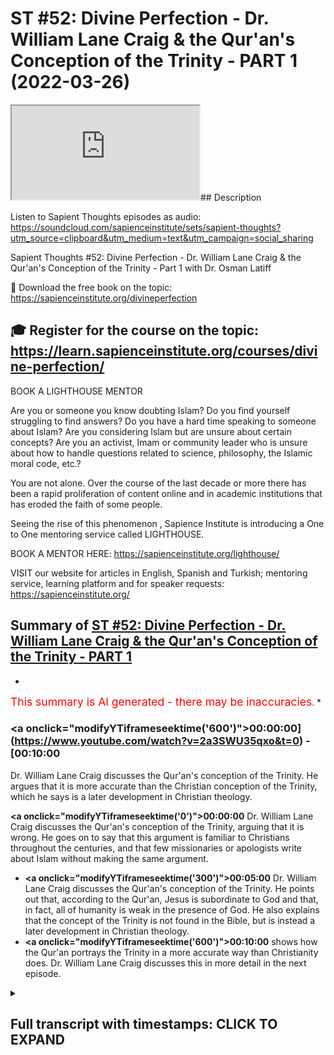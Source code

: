 # ST #52: Divine Perfection - Dr. William Lane Craig & the Qur'an's Conception of the Trinity - PART 1 (2022-03-26)

<iframe loading='lazy' allow='autoplay' src='https://www.youtube.com/embed/2a3SWU35qxo'></iframe>## Description

Listen to Sapient Thoughts episodes as audio: https://soundcloud.com/sapienceinstitute/sets/sapient-thoughts?utm_source=clipboard&utm_medium=text&utm_campaign=social_sharing

Sapient Thoughts #52: Divine Perfection - Dr. William Lane Craig & the Qur'an's Conception of the Trinity - Part 1 with Dr. Osman Latiff

📖 Download the free book on the topic: https://sapienceinstitute.org/divineperfection

🎓 Register for the course on the topic: https://learn.sapienceinstitute.org/courses/divine-perfection/
----
BOOK A LIGHTHOUSE MENTOR

Are you or someone you know doubting Islam? Do you find yourself struggling to find answers?  Do you have a hard time speaking to someone about Islam?  Are you considering Islam but are unsure about certain concepts?  Are you an activist, Imam or community leader who is unsure about how to handle questions related to science, philosophy, the Islamic moral code, etc.?

You are not alone.  Over the course of the last decade or more there has been a rapid proliferation of content online and in academic institutions that has eroded the faith of some people.

Seeing the rise of  this phenomenon , Sapience Institute is introducing a One to One mentoring service called LIGHTHOUSE.

BOOK A MENTOR HERE: https://sapienceinstitute.org/lighthouse/

VISIT our website for articles in English, Spanish and Turkish; mentoring service, learning platform and for speaker requests: https://sapienceinstitute.org/

## Summary of [ST #52: Divine Perfection - Dr. William Lane Craig & the Qur'an's Conception of the Trinity - PART 1](https://www.youtube.com/watch?v=2a3SWU35qxo)


*

<span style="color:red; font-size:125%">This summary is AI generated - there may be inaccuracies</span>. [](/)*

### <a onclick=\"modifyYTiframeseektime('600')\">00:00:00](https://www.youtube.com/watch?v=2a3SWU35qxo&t=0) - [00:10:00</a>

 Dr. William Lane Craig discusses the Qur'an's conception of the Trinity. He argues that it is more accurate than the Christian conception of the Trinity, which he says is a later development in Christian theology.

**<a onclick=\"modifyYTiframeseektime('0')\">00:00:00</a>**  Dr. William Lane Craig discusses the Qur'an's conception of the Trinity, arguing that it is wrong. He goes on to say that this argument is familiar to Christians throughout the centuries, and that few missionaries or apologists write about Islam without making the same argument.
* **<a onclick=\"modifyYTiframeseektime('300')\">00:05:00</a>**  Dr. William Lane Craig discusses the Qur'an's conception of the Trinity. He points out that, according to the Qur'an, Jesus is subordinate to God and that, in fact, all of humanity is weak in the presence of God. He also explains that the concept of the Trinity is not found in the Bible, but is instead a later development in Christian theology.
* **<a onclick=\"modifyYTiframeseektime('600')\">00:10:00</a>**  shows how the Qur'an portrays the Trinity in a more accurate way than Christianity does. Dr. William Lane Craig discusses this in more detail in the next episode.

<details><summary><h2>Full transcript with timestamps: CLICK TO EXPAND</h2></summary>

<a onclick="modifyYTiframeseektime('11)')">0:00:11 now of course we're going through my<\/a>
<a onclick="modifyYTiframeseektime('13)')">0:00:13 book<\/a>
<a onclick="modifyYTiframeseektime('14)')">0:00:14 divine perfection christianity and islam<\/a>
<a onclick="modifyYTiframeseektime('16)')">0:00:16 on sin and salvation published this year<\/a>
<a onclick="modifyYTiframeseektime('18)')">0:00:18 by sapience institute the book as we<\/a>
<a onclick="modifyYTiframeseektime('20)')">0:00:20 said before is a response primarily to<\/a>
<a onclick="modifyYTiframeseektime('24)')">0:00:24 dr william craig in his arguments<\/a>
<a onclick="modifyYTiframeseektime('26)')">0:00:26 against islamic theism but also it<\/a>
<a onclick="modifyYTiframeseektime('28)')">0:00:28 covers the writings and the works and<\/a>
<a onclick="modifyYTiframeseektime('31)')">0:00:31 the arguments made by other christian<\/a>
<a onclick="modifyYTiframeseektime('34)')">0:00:34 apologists and missionaries and<\/a>
<a onclick="modifyYTiframeseektime('36)')">0:00:36 evangelists as well including people<\/a>
<a onclick="modifyYTiframeseektime('38)')">0:00:38 like samuel zwiemer people going all the<\/a>
<a onclick="modifyYTiframeseektime('40)')">0:00:40 way back to john of damascus thomas<\/a>
<a onclick="modifyYTiframeseektime('42)')">0:00:42 aquinas billy siekhon and so many others<\/a>
<a onclick="modifyYTiframeseektime('45)')">0:00:45 as well james langford and so many<\/a>
<a onclick="modifyYTiframeseektime('47)')">0:00:47 others as well<\/a>
<a onclick="modifyYTiframeseektime('49)')">0:00:49 we spoke last time about the basic<\/a>
<a onclick="modifyYTiframeseektime('50)')">0:00:50 introduction behind the book what does<\/a>
<a onclick="modifyYTiframeseektime('52)')">0:00:52 the book in fact cover why why the book<\/a>
<a onclick="modifyYTiframeseektime('54)')">0:00:54 in the first place the book is an<\/a>
<a onclick="modifyYTiframeseektime('56)')">0:00:56 islamic response to clarify the the<\/a>
<a onclick="modifyYTiframeseektime('59)')">0:00:59 misguiding uh<\/a>
<a onclick="modifyYTiframeseektime('61)')">0:01:01 accusations about islam made by dr<\/a>
<a onclick="modifyYTiframeseektime('64)')">0:01:04 william lane craig and others and<\/a>
<a onclick="modifyYTiframeseektime('66)')">0:01:06 setting the record straight really what<\/a>
<a onclick="modifyYTiframeseektime('68)')">0:01:08 does the quran really say about these<\/a>
<a onclick="modifyYTiframeseektime('69)')">0:01:09 things that they claim that it says<\/a>
<a onclick="modifyYTiframeseektime('72)')">0:01:12 now the first the first argument i'm<\/a>
<a onclick="modifyYTiframeseektime('74)')">0:01:14 going to make in fact as a response to<\/a>
<a onclick="modifyYTiframeseektime('76)')">0:01:16 craig is is the first argument that he<\/a>
<a onclick="modifyYTiframeseektime('78)')">0:01:18 makes himself on his article about the<\/a>
<a onclick="modifyYTiframeseektime('81)')">0:01:21 concept of god in islam and another one<\/a>
<a onclick="modifyYTiframeseektime('84)')">0:01:24 called do muslims christians worship the<\/a>
<a onclick="modifyYTiframeseektime('85)')">0:01:25 same god in his website from his website<\/a>
<a onclick="modifyYTiframeseektime('87)')">0:01:27 called a reasonable faith and that is<\/a>
<a onclick="modifyYTiframeseektime('89)')">0:01:29 about the omniscience of of god the<\/a>
<a onclick="modifyYTiframeseektime('92)')">0:01:32 all-knowing nature of god<\/a>
<a onclick="modifyYTiframeseektime('94)')">0:01:34 christians have for centuries this<\/a>
<a onclick="modifyYTiframeseektime('97)')">0:01:37 argument is really important for all of<\/a>
<a onclick="modifyYTiframeseektime('99)')">0:01:39 us to understand<\/a>
<a onclick="modifyYTiframeseektime('100)')">0:01:40 christians for for centuries have made<\/a>
<a onclick="modifyYTiframeseektime('102)')">0:01:42 this argument that the quranic<\/a>
<a onclick="modifyYTiframeseektime('104)')">0:01:44 conception of the trinity is wrong<\/a>
<a onclick="modifyYTiframeseektime('108)')">0:01:48 who makes this john of damascus from the<\/a>
<a onclick="modifyYTiframeseektime('111)')">0:01:51 from early islam this is going back<\/a>
<a onclick="modifyYTiframeseektime('113)')">0:01:53 almost two thousand years makes this<\/a>
<a onclick="modifyYTiframeseektime('115)')">0:01:55 argument is far predating william lane<\/a>
<a onclick="modifyYTiframeseektime('118)')">0:01:58 craig and throughout the centuries they<\/a>
<a onclick="modifyYTiframeseektime('120)')">0:02:00 built upon that same argument the<\/a>
<a onclick="modifyYTiframeseektime('122)')">0:02:02 quranic outline of the trinity is wrong<\/a>
<a onclick="modifyYTiframeseektime('125)')">0:02:05 in fact it's hard pressed to find a<\/a>
<a onclick="modifyYTiframeseektime('127)')">0:02:07 missionary who doesn't in fact say that<\/a>
<a onclick="modifyYTiframeseektime('129)')">0:02:09 it's hard for a press to find a<\/a>
<a onclick="modifyYTiframeseektime('131)')">0:02:11 missionary or an evangelist or a<\/a>
<a onclick="modifyYTiframeseektime('134)')">0:02:14 christian you know<\/a>
<a onclick="modifyYTiframeseektime('136)')">0:02:16 apolog apologist who's writing on islam<\/a>
<a onclick="modifyYTiframeseektime('138)')">0:02:18 in the quran who doesn't make that<\/a>
<a onclick="modifyYTiframeseektime('140)')">0:02:20 argument so it's more more necessary for<\/a>
<a onclick="modifyYTiframeseektime('142)')">0:02:22 us therefore to clarify the truth about<\/a>
<a onclick="modifyYTiframeseektime('144)')">0:02:24 this matter to know of it to be sure of<\/a>
<a onclick="modifyYTiframeseektime('146)')">0:02:26 it and to see where the christians make<\/a>
<a onclick="modifyYTiframeseektime('148)')">0:02:28 their mistake and let's start therefore<\/a>
<a onclick="modifyYTiframeseektime('151)')">0:02:31 in the name of allah the most merciful<\/a>
<a onclick="modifyYTiframeseektime('153)')">0:02:33 the most compassionate now this is the<\/a>
<a onclick="modifyYTiframeseektime('155)')">0:02:35 argument william lane craig quotes from<\/a>
<a onclick="modifyYTiframeseektime('158)')">0:02:38 the quran from chapter 5 verse 1 1 6.<\/a>
<a onclick="modifyYTiframeseektime('162)')">0:02:42 there is a dialogue between jesus<\/a>
<a onclick="modifyYTiframeseektime('163)')">0:02:43 between isa al-islam isabel maryam the<\/a>
<a onclick="modifyYTiframeseektime('166)')">0:02:46 son of mary and god himself allah this<\/a>
<a onclick="modifyYTiframeseektime('169)')">0:02:49 happens of course in the next life and<\/a>
<a onclick="modifyYTiframeseektime('171)')">0:02:51 in this verse it begins by saying<\/a>
<a onclick="modifyYTiframeseektime('176)')">0:02:56 when allah says to jesus<\/a>
<a onclick="modifyYTiframeseektime('179)')">0:02:59 oh jesus the son of mary<\/a>
<a onclick="modifyYTiframeseektime('182)')">0:03:02 enter<\/a>
<a onclick="modifyYTiframeseektime('185)')">0:03:05 did you tell people to take you and your<\/a>
<a onclick="modifyYTiframeseektime('188)')">0:03:08 mother as two deities besides allah now<\/a>
<a onclick="modifyYTiframeseektime('192)')">0:03:12 notice something<\/a>
<a onclick="modifyYTiframeseektime('193)')">0:03:13 these verses if you check them yourself<\/a>
<a onclick="modifyYTiframeseektime('195)')">0:03:15 they go from 116 to 117 118 chapter 5.<\/a>
<a onclick="modifyYTiframeseektime('200)')">0:03:20 so my book kind of goes through the<\/a>
<a onclick="modifyYTiframeseektime('203)')">0:03:23 christian literature and i and i try and<\/a>
<a onclick="modifyYTiframeseektime('205)')">0:03:25 see how are the christians using these<\/a>
<a onclick="modifyYTiframeseektime('207)')">0:03:27 verses<\/a>
<a onclick="modifyYTiframeseektime('208)')">0:03:28 and it's very rare almost never<\/a>
<a onclick="modifyYTiframeseektime('212)')">0:03:32 do christians bother to mention the<\/a>
<a onclick="modifyYTiframeseektime('214)')">0:03:34 entire dialogue between allah and jesus<\/a>
<a onclick="modifyYTiframeseektime('217)')">0:03:37 in in this verses in these verses but in<\/a>
<a onclick="modifyYTiframeseektime('220)')">0:03:40 fact they part quote<\/a>
<a onclick="modifyYTiframeseektime('223)')">0:03:43 one half of the first verse and he does<\/a>
<a onclick="modifyYTiframeseektime('226)')">0:03:46 the same thing william lane does the<\/a>
<a onclick="modifyYTiframeseektime('228)')">0:03:48 same thing uh<\/a>
<a onclick="modifyYTiframeseektime('230)')">0:03:50 others after him and before him do the<\/a>
<a onclick="modifyYTiframeseektime('232)')">0:03:52 same thing<\/a>
<a onclick="modifyYTiframeseektime('233)')">0:03:53 the the part quote that one part of that<\/a>
<a onclick="modifyYTiframeseektime('235)')">0:03:55 first verse what i've just quoted for<\/a>
<a onclick="modifyYTiframeseektime('238)')">0:03:58 you for example this part and they say<\/a>
<a onclick="modifyYTiframeseektime('240)')">0:04:00 based upon this which is a straw man<\/a>
<a onclick="modifyYTiframeseektime('242)')">0:04:02 argument they say based upon this uh it<\/a>
<a onclick="modifyYTiframeseektime('244)')">0:04:04 shows that the quran has a conception of<\/a>
<a onclick="modifyYTiframeseektime('247)')">0:04:07 the trinity whether it's god himself or<\/a>
<a onclick="modifyYTiframeseektime('249)')">0:04:09 they might identify as the father and<\/a>
<a onclick="modifyYTiframeseektime('251)')">0:04:11 jesus who they see as a son and mary<\/a>
<a onclick="modifyYTiframeseektime('254)')">0:04:14 mary is involved here because there's<\/a>
<a onclick="modifyYTiframeseektime('256)')">0:04:16 two deities besides allah and it seems<\/a>
<a onclick="modifyYTiframeseektime('258)')">0:04:18 well there's three deities therefore<\/a>
<a onclick="modifyYTiframeseektime('260)')">0:04:20 maybe it's kind of a three-ness doctrine<\/a>
<a onclick="modifyYTiframeseektime('263)')">0:04:23 or a trinity doctrine that the quran is<\/a>
<a onclick="modifyYTiframeseektime('265)')">0:04:25 is shedding light on but i want us to<\/a>
<a onclick="modifyYTiframeseektime('267)')">0:04:27 look at this very very carefully with a<\/a>
<a onclick="modifyYTiframeseektime('269)')">0:04:29 lot of new ones with a lot of<\/a>
<a onclick="modifyYTiframeseektime('270)')">0:04:30 understanding the verse therefore again<\/a>
<a onclick="modifyYTiframeseektime('272)')">0:04:32 says<\/a>
<a onclick="modifyYTiframeseektime('273)')">0:04:33 allah says to jesus<\/a>
<a onclick="modifyYTiframeseektime('278)')">0:04:38 did you tell people to take you and your<\/a>
<a onclick="modifyYTiframeseektime('281)')">0:04:41 mother as to these cities besides allah<\/a>
<a onclick="modifyYTiframeseektime('283)')">0:04:43 that's where they stop well we're going<\/a>
<a onclick="modifyYTiframeseektime('284)')">0:04:44 to carry on going and see what else does<\/a>
<a onclick="modifyYTiframeseektime('286)')">0:04:46 it say in these verses<\/a>
<a onclick="modifyYTiframeseektime('288)')">0:04:48 so jesus now responds to god and says to<\/a>
<a onclick="modifyYTiframeseektime('291)')">0:04:51 god subhana qaali subhanak now subhanak<\/a>
<a onclick="modifyYTiframeseektime('294)')">0:04:54 is a beautiful reference because subhan<\/a>
<a onclick="modifyYTiframeseektime('298)')">0:04:58 means that free of all imperfections are<\/a>
<a onclick="modifyYTiframeseektime('302)')">0:05:02 you and only you o allah<\/a>
<a onclick="modifyYTiframeseektime('304)')">0:05:04 subhanak<\/a>
<a onclick="modifyYTiframeseektime('305)')">0:05:05 free of all imperfections are you and<\/a>
<a onclick="modifyYTiframeseektime('308)')">0:05:08 only you o allah subhanak mayakun ali<\/a>
<a onclick="modifyYTiframeseektime('311)')">0:05:11 and akul<\/a>
<a onclick="modifyYTiframeseektime('313)')">0:05:13 i had no right to say what i had no<\/a>
<a onclick="modifyYTiframeseektime('315)')">0:05:15 right to say<\/a>
<a onclick="modifyYTiframeseektime('317)')">0:05:17 i had no right to say what had no right<\/a>
<a onclick="modifyYTiframeseektime('319)')">0:05:19 to i couldn't say what i had no right to<\/a>
<a onclick="modifyYTiframeseektime('320)')">0:05:20 say he says to allah meaning issa jesus<\/a>
<a onclick="modifyYTiframeseektime('322)')">0:05:22 is subordinated everybody is subordinate<\/a>
<a onclick="modifyYTiframeseektime('326)')">0:05:26 everyone is weak in the presence of god<\/a>
<a onclick="modifyYTiframeseektime('329)')">0:05:29 almighty allah tells us<\/a>
<a onclick="modifyYTiframeseektime('331)')">0:05:31 or people of civilization or humanity<\/a>
<a onclick="modifyYTiframeseektime('336)')">0:05:36 all of you are poor<\/a>
<a onclick="modifyYTiframeseektime('338)')">0:05:38 impoverished weak dependent before allah<\/a>
<a onclick="modifyYTiframeseektime('341)')">0:05:41 and allah is<\/a>
<a onclick="modifyYTiframeseektime('342)')">0:05:42 and allah is hamid and allah is rich and<\/a>
<a onclick="modifyYTiframeseektime('344)')">0:05:44 free of all need and so this jesus<\/a>
<a onclick="modifyYTiframeseektime('347)')">0:05:47 is the seventh of allah saying to allah<\/a>
<a onclick="modifyYTiframeseektime('349)')">0:05:49 saying to god glory be to you free of<\/a>
<a onclick="modifyYTiframeseektime('352)')">0:05:52 all imperfections are you and on you oh<\/a>
<a onclick="modifyYTiframeseektime('353)')">0:05:53 allah i had no right to say what i had<\/a>
<a onclick="modifyYTiframeseektime('356)')">0:05:56 no right to say and then he says to<\/a>
<a onclick="modifyYTiframeseektime('358)')">0:05:58 allah they never quote this by the way<\/a>
<a onclick="modifyYTiframeseektime('360)')">0:06:00 in kuntu kul tuho<\/a>
<a onclick="modifyYTiframeseektime('361)')">0:06:01 tahu if i had said it then you would<\/a>
<a onclick="modifyYTiframeseektime('364)')">0:06:04 have known that i said it if i said it<\/a>
<a onclick="modifyYTiframeseektime('366)')">0:06:06 then you would have known that i said it<\/a>
<a onclick="modifyYTiframeseektime('368)')">0:06:08 and they never get this far quoting<\/a>
<a onclick="modifyYTiframeseektime('370)')">0:06:10 either not william named craig not the<\/a>
<a onclick="modifyYTiframeseektime('371)')">0:06:11 others either<\/a>
<a onclick="modifyYTiframeseektime('372)')">0:06:12 if i said it then you would have known<\/a>
<a onclick="modifyYTiframeseektime('374)')">0:06:14 that i said it<\/a>
<a onclick="modifyYTiframeseektime('375)')">0:06:15 right<\/a>
<a onclick="modifyYTiframeseektime('376)')">0:06:16 he says to allah<\/a>
<a onclick="modifyYTiframeseektime('378)')">0:06:18 ta'ala mafia nfc you know what is within<\/a>
<a onclick="modifyYTiframeseektime('381)')">0:06:21 me and i don't know what is within you<\/a>
<a onclick="modifyYTiframeseektime('383)')">0:06:23 and you are<\/a>
<a onclick="modifyYTiframeseektime('384)')">0:06:24 you are the knower of the unseen allah<\/a>
<a onclick="modifyYTiframeseektime('386)')">0:06:26 knows all things our epistemic we have<\/a>
<a onclick="modifyYTiframeseektime('389)')">0:06:29 limitations in understanding anything<\/a>
<a onclick="modifyYTiframeseektime('392)')">0:06:32 and he says to allah<\/a>
<a onclick="modifyYTiframeseektime('393)')">0:06:33 if i said it you would have known it<\/a>
<a onclick="modifyYTiframeseektime('395)')">0:06:35 that i said it and you know all things<\/a>
<a onclick="modifyYTiframeseektime('397)')">0:06:37 you know what's within me i don't know<\/a>
<a onclick="modifyYTiframeseektime('398)')">0:06:38 anything about you oh allah and what's<\/a>
<a onclick="modifyYTiframeseektime('399)')">0:06:39 within you oh allah<\/a>
<a onclick="modifyYTiframeseektime('401)')">0:06:41 then he says to allah beautifully they<\/a>
<a onclick="modifyYTiframeseektime('402)')">0:06:42 never get this far by the way either and<\/a>
<a onclick="modifyYTiframeseektime('403)')">0:06:43 they're quoting and i quote them to show<\/a>
<a onclick="modifyYTiframeseektime('405)')">0:06:45 you in the book they never get this far<\/a>
<a onclick="modifyYTiframeseektime('408)')">0:06:48 in quoting right then he says to allah<\/a>
<a onclick="modifyYTiframeseektime('411)')">0:06:51 he says<\/a>
<a onclick="modifyYTiframeseektime('414)')">0:06:54 i never said anything to them except<\/a>
<a onclick="modifyYTiframeseektime('416)')">0:06:56 what you commanded me to tell them how<\/a>
<a onclick="modifyYTiframeseektime('418)')">0:06:58 powerful is that<\/a>
<a onclick="modifyYTiframeseektime('420)')">0:07:00 right how powerful is that i never said<\/a>
<a onclick="modifyYTiframeseektime('421)')">0:07:01 anything except what he commanded me to<\/a>
<a onclick="modifyYTiframeseektime('422)')">0:07:02 tell them<\/a>
<a onclick="modifyYTiframeseektime('423)')">0:07:03 he says and when i uh which was what an<\/a>
<a onclick="modifyYTiframeseektime('426)')">0:07:06 allah arab<\/a>
<a onclick="modifyYTiframeseektime('427)')">0:07:07 to worship allah my lord and your lord<\/a>
<a onclick="modifyYTiframeseektime('429)')">0:07:09 that is the that is the quranic message<\/a>
<a onclick="modifyYTiframeseektime('432)')">0:07:12 of all the prophets of allah including<\/a>
<a onclick="modifyYTiframeseektime('435)')">0:07:15 jesus the son of mary worship god my<\/a>
<a onclick="modifyYTiframeseektime('438)')">0:07:18 lord and your lord that is the most<\/a>
<a onclick="modifyYTiframeseektime('440)')">0:07:20 plain truth of even<\/a>
<a onclick="modifyYTiframeseektime('442)')">0:07:22 even those words you might look at as<\/a>
<a onclick="modifyYTiframeseektime('444)')">0:07:24 being clear decisive unambiguous<\/a>
<a onclick="modifyYTiframeseektime('446)')">0:07:26 unequivocal words from the bible are<\/a>
<a onclick="modifyYTiframeseektime('448)')">0:07:28 saying that from the words of jesus that<\/a>
<a onclick="modifyYTiframeseektime('450)')">0:07:30 jesus says you know is my lord and jesus<\/a>
<a onclick="modifyYTiframeseektime('453)')">0:07:33 god is my lord and your lord and that's<\/a>
<a onclick="modifyYTiframeseektime('455)')">0:07:35 allah is saying that in the quran that's<\/a>
<a onclick="modifyYTiframeseektime('456)')">0:07:36 what jesus told his people worship allah<\/a>
<a onclick="modifyYTiframeseektime('459)')">0:07:39 my lord and your lord and then he says<\/a>
<a onclick="modifyYTiframeseektime('461)')">0:07:41 to them then he says to allah welcome to<\/a>
<a onclick="modifyYTiframeseektime('464)')">0:07:44 alaihim shahidah madhum tufihim and when<\/a>
<a onclick="modifyYTiframeseektime('467)')">0:07:47 i was with them i was a watcher over<\/a>
<a onclick="modifyYTiframeseektime('469)')">0:07:49 them a witness over them<\/a>
<a onclick="modifyYTiframeseektime('471)')">0:07:51 to a faith in me but when you raised me<\/a>
<a onclick="modifyYTiframeseektime('473)')">0:07:53 and took me<\/a>
<a onclick="modifyYTiframeseektime('474)')">0:07:54 you were the watcher and the witness<\/a>
<a onclick="modifyYTiframeseektime('476)')">0:07:56 over them which means something really<\/a>
<a onclick="modifyYTiframeseektime('479)')">0:07:59 beautifully profound here<\/a>
<a onclick="modifyYTiframeseektime('481)')">0:08:01 that islam is saying therefore that when<\/a>
<a onclick="modifyYTiframeseektime('482)')">0:08:02 i was with my people everything was fine<\/a>
<a onclick="modifyYTiframeseektime('485)')">0:08:05 everyone believed in things that were<\/a>
<a onclick="modifyYTiframeseektime('487)')">0:08:07 fine because i was a watcher over them<\/a>
<a onclick="modifyYTiframeseektime('489)')">0:08:09 but when i went<\/a>
<a onclick="modifyYTiframeseektime('491)')">0:08:11 then i can't be held accountable for<\/a>
<a onclick="modifyYTiframeseektime('493)')">0:08:13 what they did after me even doing things<\/a>
<a onclick="modifyYTiframeseektime('496)')">0:08:16 in my name that i can't be held<\/a>
<a onclick="modifyYTiframeseektime('498)')">0:08:18 responsible for that because that<\/a>
<a onclick="modifyYTiframeseektime('499)')">0:08:19 happened after me and you're going to<\/a>
<a onclick="modifyYTiframeseektime('501)')">0:08:21 see in shoreline in a moment as we go<\/a>
<a onclick="modifyYTiframeseektime('503)')">0:08:23 through this very closely how they<\/a>
<a onclick="modifyYTiframeseektime('506)')">0:08:26 constructed things after him that was<\/a>
<a onclick="modifyYTiframeseektime('508)')">0:08:28 not represented by him in his own time<\/a>
<a onclick="modifyYTiframeseektime('511)')">0:08:31 so he says to allah you were the watcher<\/a>
<a onclick="modifyYTiframeseektime('513)')">0:08:33 over them and he said then he says to<\/a>
<a onclick="modifyYTiframeseektime('515)')">0:08:35 allah and they never quote this forever<\/a>
<a onclick="modifyYTiframeseektime('517)')">0:08:37 by the way ever almost hardly ever<\/a>
<a onclick="modifyYTiframeseektime('519)')">0:08:39 you're gonna find a christian missionary<\/a>
<a onclick="modifyYTiframeseektime('521)')">0:08:41 quoting this much of the dialogue<\/a>
<a onclick="modifyYTiframeseektime('522)')">0:08:42 between jesus and and god in these<\/a>
<a onclick="modifyYTiframeseektime('524)')">0:08:44 verses they'll stop at the first half of<\/a>
<a onclick="modifyYTiframeseektime('526)')">0:08:46 that first verse and they'll keep<\/a>
<a onclick="modifyYTiframeseektime('528)')">0:08:48 copying and pasting their their their<\/a>
<a onclick="modifyYTiframeseektime('530)')">0:08:50 others who do the same thing and<\/a>
<a onclick="modifyYTiframeseektime('532)')">0:08:52 therefore they're left with this false<\/a>
<a onclick="modifyYTiframeseektime('534)')">0:08:54 impression of what the quran truly is<\/a>
<a onclick="modifyYTiframeseektime('535)')">0:08:55 saying about the about this or<\/a>
<a onclick="modifyYTiframeseektime('537)')">0:08:57 supposedly saying about the concept of<\/a>
<a onclick="modifyYTiframeseektime('539)')">0:08:59 the trinity in these verses and it<\/a>
<a onclick="modifyYTiframeseektime('542)')">0:09:02 doesn't end there then he says to allah<\/a>
<a onclick="modifyYTiframeseektime('544)')">0:09:04 at the end of all of this and he says to<\/a>
<a onclick="modifyYTiframeseektime('546)')">0:09:06 allah<\/a>
<a onclick="modifyYTiframeseektime('552)')">0:09:12 and that's where it ends on verse 118.<\/a>
<a onclick="modifyYTiframeseektime('554)')">0:09:14 he says that if you punish them then<\/a>
<a onclick="modifyYTiframeseektime('557)')">0:09:17 they're your servants and if you forgive<\/a>
<a onclick="modifyYTiframeseektime('559)')">0:09:19 them then you are the most aziz and<\/a>
<a onclick="modifyYTiframeseektime('562)')">0:09:22 hakeem the most mighty and the most wise<\/a>
<a onclick="modifyYTiframeseektime('564)')">0:09:24 again if you forgive them they're your<\/a>
<a onclick="modifyYTiframeseektime('566)')">0:09:26 servants if you forgive them then you<\/a>
<a onclick="modifyYTiframeseektime('568)')">0:09:28 are the most mighty and the most wise<\/a>
<a onclick="modifyYTiframeseektime('570)')">0:09:30 noted it's not jesus in any capacity to<\/a>
<a onclick="modifyYTiframeseektime('572)')">0:09:32 forgive anybody it is up to god to<\/a>
<a onclick="modifyYTiframeseektime('575)')">0:09:35 forgive or not to forgive and notice it<\/a>
<a onclick="modifyYTiframeseektime('577)')">0:09:37 doesn't say that you are the most<\/a>
<a onclick="modifyYTiframeseektime('579)')">0:09:39 forgiving and the most merciful hair in<\/a>
<a onclick="modifyYTiframeseektime('581)')">0:09:41 these verses because god is angry with<\/a>
<a onclick="modifyYTiframeseektime('583)')">0:09:43 those people on that day right because<\/a>
<a onclick="modifyYTiframeseektime('585)')">0:09:45 they've committed blasphemy in his name<\/a>
<a onclick="modifyYTiframeseektime('588)')">0:09:48 right now this is a full set of verses<\/a>
<a onclick="modifyYTiframeseektime('591)')">0:09:51 now based upon these verses you see many<\/a>
<a onclick="modifyYTiframeseektime('594)')">0:09:54 many truths that are coming out number<\/a>
<a onclick="modifyYTiframeseektime('596)')">0:09:56 one it is jesus subordinate speaking to<\/a>
<a onclick="modifyYTiframeseektime('598)')">0:09:58 god it is god questioning jesus did you<\/a>
<a onclick="modifyYTiframeseektime('600)')">0:10:00 say this about uh you know about to<\/a>
<a onclick="modifyYTiframeseektime('604)')">0:10:04 people to worship you and your mother as<\/a>
<a onclick="modifyYTiframeseektime('606)')">0:10:06 to deities but the first thing to focus<\/a>
<a onclick="modifyYTiframeseektime('608)')">0:10:08 on is this this is point number one in<\/a>
<a onclick="modifyYTiframeseektime('610)')">0:10:10 fact let's leave point number one to the<\/a>
<a onclick="modifyYTiframeseektime('612)')">0:10:12 next episode and we're gonna unpack this<\/a>
<a onclick="modifyYTiframeseektime('614)')">0:10:14 entire set of verses to show therefore<\/a>
<a onclick="modifyYTiframeseektime('617)')">0:10:17 that the christians make an inaccurate a<\/a>
<a onclick="modifyYTiframeseektime('620)')">0:10:20 wrong grossly inaccurate claim about the<\/a>
<a onclick="modifyYTiframeseektime('622)')">0:10:22 quran and about the beautiful attributes<\/a>
<a onclick="modifyYTiframeseektime('624)')">0:10:24 of allah being all-knowing and you will<\/a>
<a onclick="modifyYTiframeseektime('626)')">0:10:26 see therefore how the quranic<\/a>
<a onclick="modifyYTiframeseektime('628)')">0:10:28 representation represents the truth of<\/a>
<a onclick="modifyYTiframeseektime('630)')">0:10:30 the deviation and the errors of our<\/a>
<a onclick="modifyYTiframeseektime('631)')">0:10:31 christian<\/a>
<a onclick="modifyYTiframeseektime('632)')">0:10:32 friends jazakum al-qaeda<\/a>
</details>